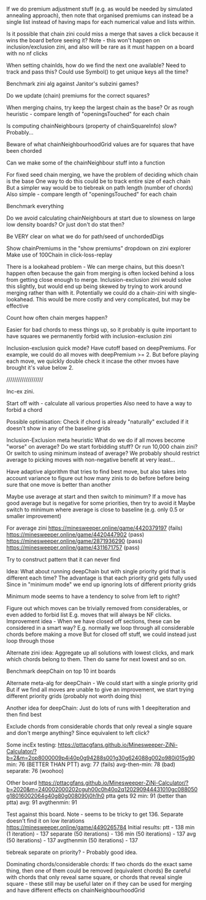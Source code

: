 If we do premium adjustment stuff (e.g. as would be needed by simulated annealing approach), then note that organised premiums can instead be a single list instead of having maps for each numerical value and lists within.

Is it possible that chain zini could miss a merge that saves a click because it wins the board before seeing it?
Note - this won't happen on inclusion/exclusion zini, and also will be rare as it must happen on a board with no nf clicks

When setting chainIds, how do we find the next one available? Need to track and pass this?
Could use Symbol() to get unique keys all the time?

Benchmark zini alg against Janitor's subzini games?

Do we update (chain) premiums for the correct squares?

When merging chains, try keep the largest chain as the base?
Or as rough heuristic - compare length of "openingsTouched" for each chain

Is computing chainNeighbours (property of chainSquareInfo) slow?
Probably...

Beware of what chainNeighbourhoodGrid values are for squares that have been chorded

Can we make some of the chainNeighbour stuff into a function

For fixed seed chain merging, we have the problem of deciding which chain is the base
One way to do this could be to track entire size of each chain
But a simpler way would be to tiebreak on path length (number of chords)
Also simple - compare length of "openingsTouched" for each chain

Benchmark everything

Do we avoid calculating chainNeighbours at start due to slowness on large low density boards?
Or just don't do stat then?

Be VERY clear on what we do for path/seed of unchordedDigs

Show chainPremiums in the "show premiums" dropdown on zini explorer
Make use of 100Chain in click-loss-replay

There is a lookahead problem -
We can merge chains, but this doesn't happen often because the gain from merging is often locked behind a loss from getting close enough to merge.
Inclusion-exclusion zini would solve this slightly, but would end up being skewed by trying to work around merging rather than with it. Potentially we could do a chain-zini with single-lookahead.
This would be more costly and very complicated, but may be effective

Count how often chain merges happen?

Easier for bad chords to mess things up, so it probably is quite important to have squares we permanently forbid with inclusion-exclusion zini

Inclusion-exclusion quick mode?
Have cutoff based on deepPremiums. For example, we could do all moves with deepPremium >= 2. But before playing each move, we quickly double check it incase the other mvoes have brought it's value below 2.

///////////////////

Inc-ex zini.

Start off with - calculate all various properties
Also need to have a way to forbid a chord

Possible optimisation:
Check if chord is already "naturally" excluded if it doesn't show in any of the baseline grids

Inclusion-Exclusion meta heuristic
What do we do if all moves become "worse" on average?
Do we start forbidding stuff?
Or run 10,000 chain zini?
Or switch to using minimum instead of average?
We probably should restrict average to picking moves with non-negative benefit at very least...

Have adaptive algorithm that tries to find best move, but also takes into account variance to figure out how many zinis to do before before being sure that one move is better than another

Maybe use average at start and then switch to minimum?
If a move has good average but is negative for some priorities, then try to avoid it
Maybe switch to minimum where average is close to baseline (e.g. only 0.5 or smaller improvement)

For average zini
https://minesweeper.online/game/4420379197
(fails)
https://minesweeper.online/game/4420447902
(pass)
https://minesweeper.online/game/2871936290
(pass)
https://minesweeper.online/game/4311671757
(pass)

Try to construct pattern that it can never find

Idea:
What about running deepChain but with single priority grid that is different each time?
The advantage is that each priority grid gets fully used
Since in "minimum mode" we end up ignoring lots of different priority grids

Minimum mode seems to have a tendency to solve from left to right?

Figure out which moves can be trivially removed from considerables, or even added to forbid list
E.g. moves that will always be NF clicks.
Improvement idea -
When we have closed off sections, these can be considered in a smart way?
E.g. normally we loop through all considerable chords before making a move
But for closed off stuff, we could instead just loop through those

Alternate zini idea:
Aggregate up all solutions with lowest clicks, and mark which chords belong to them. Then do same for next lowest and so on.

Benchmark deepChain on top 10 int boards

Alternate meta-alg for deepChain -
We could start with a single priority grid
But if we find all moves are unable to give an improvement, we start trying different priority grids
(probably not worth doing this)

Another idea for deepChain:
Just do lots of runs with 1 deepIteration and then find best

Exclude chords from considerable chords that only reveal a single square and don't merge anything?
Since equivalent to left click?

Some incEx testing:
https://pttacgfans.github.io/Minesweeper-ZiNi-Calculator/?b=2&m=2op8000009p4i40p0g94288s001g30g624088g002o980i015g90
min: 76 (BETTER THAN PTT)
avg: 77 (fails)
avg-then-min: 78 (bad)
separate: 76 (woohoo)

Other board
https://pttacgfans.github.io/Minesweeper-ZiNi-Calculator/?b=2020&m=240002000202cguh00c0h40o2q120290944431010gc088050g18016002064g40g80g008090j0h1h0
ptta gets 92
min: 91 (better than ptta)
avg: 91
avgthenmin: 91

Test against this board. Note - seems to be tricky to get 136. Separate doesn't find it on low iterations
https://minesweeper.online/game/4490265784
Initial results:
ptt - 138
min (1 iteration) - 137
separate (50 iterations) - 136
min (50 iterations) - 137
avg (50 iterations) - 137
avgthenmin (50 iterations) - 137

tiebreak separate on priority? - Probably good idea.

Dominating chords/considerable chords:
If two chords do the exact same thing, then one of them could be removed (equivalent chords)
Be careful with chords that only reveal same square, or chords that reveal single square -
these still may be useful later on if they can be used for merging and have different effects on chainNeighbourhoodGrid

